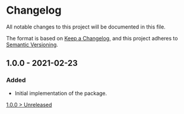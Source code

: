 # Changelog
All notable changes to this project will be documented in this file.

The format is based on [Keep a Changelog](https://keepachangelog.com/en/1.0.0/),
and this project adheres to [Semantic Versioning](https://semver.org/spec/v2.0.0.html).

## 1.0.0 - 2021-02-23
### Added
- Initial implementation of the package.

[1.0.0 > Unreleased](https://github.com/grizz-it/metadata/compare/1.0.0...HEAD)
